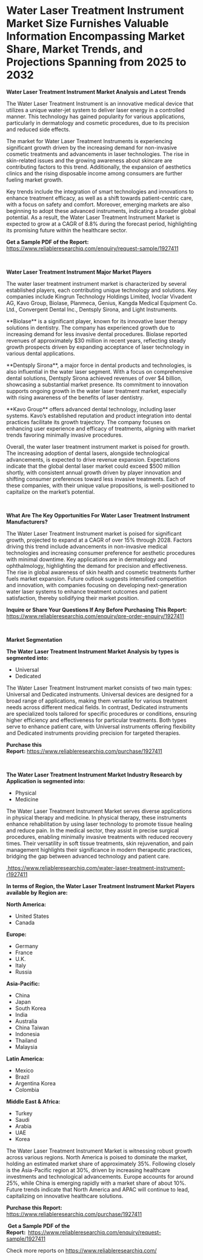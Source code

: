 <p><h1>Water Laser Treatment Instrument Market Size Furnishes Valuable Information Encompassing Market Share, Market Trends, and Projections Spanning from 2025 to 2032</h1></p><p><strong>Water Laser Treatment Instrument Market Analysis and Latest Trends</strong></p>
<p><p>The Water Laser Treatment Instrument is an innovative medical device that utilizes a unique water-jet system to deliver laser energy in a controlled manner. This technology has gained popularity for various applications, particularly in dermatology and cosmetic procedures, due to its precision and reduced side effects. </p><p>The market for Water Laser Treatment Instruments is experiencing significant growth driven by the increasing demand for non-invasive cosmetic treatments and advancements in laser technologies. The rise in skin-related issues and the growing awareness about skincare are contributing factors to this trend. Additionally, the expansion of aesthetics clinics and the rising disposable income among consumers are further fueling market growth. </p><p>Key trends include the integration of smart technologies and innovations to enhance treatment efficacy, as well as a shift towards patient-centric care, with a focus on safety and comfort. Moreover, emerging markets are also beginning to adopt these advanced instruments, indicating a broader global potential. As a result, the Water Laser Treatment Instrument Market is expected to grow at a CAGR of 8.8% during the forecast period, highlighting its promising future within the healthcare sector.</p></p>
<p><strong>Get a Sample PDF of the Report:&nbsp;</strong> <a href="https://www.reliableresearchiq.com/enquiry/request-sample/1927411?utm_campaign=1900&utm_medium=2&utm_source=Github&utm_content=ia&utm_term=15012025&utm_id=water-laser-treatment-instrument">https://www.reliableresearchiq.com/enquiry/request-sample/1927411</a></p>
<p>&nbsp;</p>
<p><strong>Water Laser Treatment Instrument Major Market Players</strong></p>
<p><p>The water laser treatment instrument market is characterized by several established players, each contributing unique technology and solutions. Key companies include Kingrun Technology Holdings Limited, Ivoclar Vivadent AG, Kavo Group, Biolase, Planmeca, Genius, Kangda Medical Equipment Co. Ltd., Convergent Dental Inc., Dentsply Sirona, and Light Instruments.</p><p>**Biolase** is a significant player, known for its innovative laser therapy solutions in dentistry. The company has experienced growth due to increasing demand for less invasive dental procedures. Biolase reported revenues of approximately $30 million in recent years, reflecting steady growth prospects driven by expanding acceptance of laser technology in various dental applications.</p><p>**Dentsply Sirona**, a major force in dental products and technologies, is also influential in the water laser segment. With a focus on comprehensive dental solutions, Dentsply Sirona achieved revenues of over $4 billion, showcasing a substantial market presence. Its commitment to innovation supports ongoing growth in the water laser treatment market, especially with rising awareness of the benefits of laser dentistry.</p><p>**Kavo Group** offers advanced dental technology, including laser systems. Kavo’s established reputation and product integration into dental practices facilitate its growth trajectory. The company focuses on enhancing user experience and efficacy of treatments, aligning with market trends favoring minimally invasive procedures.</p><p>Overall, the water laser treatment instrument market is poised for growth. The increasing adoption of dental lasers, alongside technological advancements, is expected to drive revenue expansion. Expectations indicate that the global dental laser market could exceed $500 million shortly, with consistent annual growth driven by player innovation and shifting consumer preferences toward less invasive treatments. Each of these companies, with their unique value propositions, is well-positioned to capitalize on the market’s potential.</p></p>
<p>&nbsp;</p>
<p><strong>What Are The Key Opportunities For Water Laser Treatment Instrument Manufacturers?</strong></p>
<p><p>The Water Laser Treatment Instrument market is poised for significant growth, projected to expand at a CAGR of over 15% through 2028. Factors driving this trend include advancements in non-invasive medical technologies and increasing consumer preference for aesthetic procedures with minimal downtime. Key applications are in dermatology and ophthalmology, highlighting the demand for precision and effectiveness. The rise in global awareness of skin health and cosmetic treatments further fuels market expansion. Future outlook suggests intensified competition and innovation, with companies focusing on developing next-generation water laser systems to enhance treatment outcomes and patient satisfaction, thereby solidifying their market position.</p></p>
<p><strong>Inquire or Share Your Questions If Any Before Purchasing This Report:</strong> <a href="https://www.reliableresearchiq.com/enquiry/pre-order-enquiry/1927411?utm_campaign=1900&utm_medium=2&utm_source=Github&utm_content=ia&utm_term=15012025&utm_id=water-laser-treatment-instrument">https://www.reliableresearchiq.com/enquiry/pre-order-enquiry/1927411</a></p>
<p>&nbsp;</p>
<p><strong>Market Segmentation</strong></p>
<p><strong>The Water Laser Treatment Instrument Market Analysis by types is segmented into:</strong></p>
<p><ul><li>Universal</li><li>Dedicated</li></ul></p>
<p><p>The Water Laser Treatment Instrument market consists of two main types: Universal and Dedicated instruments. Universal devices are designed for a broad range of applications, making them versatile for various treatment needs across different medical fields. In contrast, Dedicated instruments are specialized tools tailored for specific procedures or conditions, ensuring higher efficiency and effectiveness for particular treatments. Both types serve to enhance patient care, with Universal instruments offering flexibility and Dedicated instruments providing precision for targeted therapies.</p></p>
<p><strong>Purchase this Report:&nbsp;</strong><a href="https://www.reliableresearchiq.com/purchase/1927411?utm_campaign=1900&utm_medium=2&utm_source=Github&utm_content=ia&utm_term=15012025&utm_id=water-laser-treatment-instrument">https://www.reliableresearchiq.com/purchase/1927411</a></p>
<p>&nbsp;</p>
<p><strong>The Water Laser Treatment Instrument Market Industry Research by Application is segmented into:</strong></p>
<p><ul><li>Physical</li><li>Medicine</li></ul></p>
<p><p>The Water Laser Treatment Instrument Market serves diverse applications in physical therapy and medicine. In physical therapy, these instruments enhance rehabilitation by using laser technology to promote tissue healing and reduce pain. In the medical sector, they assist in precise surgical procedures, enabling minimally invasive treatments with reduced recovery times. Their versatility in soft tissue treatments, skin rejuvenation, and pain management highlights their significance in modern therapeutic practices, bridging the gap between advanced technology and patient care.</p></p>
<p><a href="https://www.reliableresearchiq.com/water-laser-treatment-instrument-r1927411?utm_campaign=1900&utm_medium=2&utm_source=Github&utm_content=ia&utm_term=15012025&utm_id=water-laser-treatment-instrument">&nbsp;https://www.reliableresearchiq.com/water-laser-treatment-instrument-r1927411</a></p>
<p><strong>In terms of Region, the Water Laser Treatment Instrument Market Players available by Region are:</strong></p>
<p>
    <p> <strong> North America: </strong>
        <ul>
            <li>United States</li>
            <li>Canada</li>
        </ul>
        </p> 
    <p> <strong> Europe: </strong>
        <ul>
            <li>Germany</li>
            <li>France</li>
            <li>U.K.</li>
            <li>Italy</li>
            <li>Russia</li>
        </ul>
        </p> 
    <p> <strong> Asia-Pacific: </strong>
        <ul>
            <li>China</li>
            <li>Japan</li>
            <li>South Korea</li>
            <li>India</li>
            <li>Australia</li>
            <li>China Taiwan</li>
            <li>Indonesia</li>
            <li>Thailand</li>
            <li>Malaysia</li>
        </ul>
        </p> 
    <p> <strong> Latin America: </strong>
        <ul>
            <li>Mexico</li>
            <li>Brazil</li>
            <li>Argentina Korea</li>
            <li>Colombia</li>
        </ul>
        </p> 
    <p> <strong> Middle East & Africa: </strong>
        <ul>
            <li>Turkey</li>
            <li>Saudi</li>
            <li>Arabia</li>
            <li>UAE</li>
            <li>Korea</li>
        </ul>
    </p>
    </p>
<p><p>The Water Laser Treatment Instrument Market is witnessing robust growth across various regions. North America is poised to dominate the market, holding an estimated market share of approximately 35%. Following closely is the Asia-Pacific region at 30%, driven by increasing healthcare investments and technological advancements. Europe accounts for around 25%, while China is emerging rapidly with a market share of about 10%. Future trends indicate that North America and APAC will continue to lead, capitalizing on innovative healthcare solutions.</p></p>
<p><strong>Purchase this Report: </strong><a href="https://www.reliableresearchiq.com/purchase/1927411?utm_campaign=1900&utm_medium=2&utm_source=Github&utm_content=ia&utm_term=15012025&utm_id=water-laser-treatment-instrument">https://www.reliableresearchiq.com/purchase/1927411</a></p>
<p>&nbsp;<strong>Get a Sample PDF of the Report:&nbsp;&nbsp;</strong><a href="https://www.reliableresearchiq.com/enquiry/request-sample/1927411?utm_campaign=1900&utm_medium=2&utm_source=Github&utm_content=ia&utm_term=15012025&utm_id=water-laser-treatment-instrument">https://www.reliableresearchiq.com/enquiry/request-sample/1927411</a></p>
<p><strong></strong></p>
<p>Check more reports on <a href="https://www.reliableresearchiq.com/?utm_campaign=1900&utm_medium=2&utm_source=Github&utm_content=ia&utm_term=15012025&utm_id=water-laser-treatment-instrument">https://www.reliableresearchiq.com/</a></p>